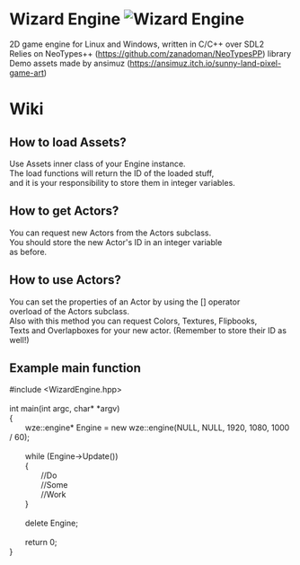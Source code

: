 # Wizard Engine ![Wizard Engine](https://github.com/zanadoman/Wizard-Engine/blob/main/Build/engine/wizard.png)

2D game engine for Linux and Windows, written in C/C++ over SDL2\
Relies on NeoTypes++ (https://github.com/zanadoman/NeoTypesPP) library\
Demo assets made by ansimuz (https://ansimuz.itch.io/sunny-land-pixel-game-art)

# Wiki

## How to load Assets?

Use Assets inner class of your Engine instance.\
The load functions will return the ID of the loaded stuff,\
and it is your responsibility to store them in integer variables.

## How to get Actors?

You can request new Actors from the Actors subclass.\
You should store the new Actor's ID in an integer variable\
as before.

## How to use Actors?

You can set the properties of an Actor by using the [] operator\
overload of the Actors subclass.\
Also with this method you can request Colors, Textures, Flipbooks,\
Texts and Overlapboxes for your new actor. (Remember to store their ID as well!)

## Example main function

#include \<WizardEngine.hpp\>\
\
int main(int argc, char\* \*argv)\
{\
&emsp;&emsp;wze::engine\* Engine = new wze::engine(NULL, NULL, 1920, 1080, 1000 / 60);\
\
&emsp;&emsp;while (Engine->Update())\
&emsp;&emsp;{\
&emsp;&emsp;&emsp;&emsp;//Do\
&emsp;&emsp;&emsp;&emsp;//Some\
&emsp;&emsp;&emsp;&emsp;//Work\
&emsp;&emsp;}\
\
&emsp;&emsp;delete Engine;\
\
&emsp;&emsp;return 0;\
}